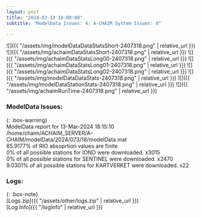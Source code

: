 ```yaml
---
layout: post
title: "2024-03-13 18:00:00"
subtitle: "ModelData Issues: 4; A-CHAIM System Issues: 0"

---
```


![]({{ "/assets/img/modelDataDataStatsShort-2407318.png" | relative_url }})
![]({{ "/assets/img/achaimDataStatsShort-2407318.png" | relative_url }})
![]({{ "/assets/img/achaimDataStatsLong00-2407318.png" | relative_url }})
![]({{ "/assets/img/achaimDataStatsLong01-2407318.png" | relative_url }})
![]({{ "/assets/img/achaimDataStatsLong02-2407318.png" | relative_url }})
![]({{ "/assets/img/modelDataDataStats-2407318.png" | relative_url }})
![]({{ "/assets/img/modelDataStationStats-2407318.png" | relative_url }})
![]({{ "/assets/img/achaimRunTime-2407318.png" | relative_url }})


### ModelData Issues:  
  
{: .box-warning}  
 ModelData report for 13-Mar-2024 18:15:10   
 /home/chaim/ACHAIM_SERVER/A-CHAIM/modelData/2024/073/18/modelData.mat   
 65.9177% of RIO absoprtion values are finite   
 0% of all possible stations for IONO were downloaded. x3015   
 0% of all possible stations for SENTINEL were downloaded. x2470   
 9.0301% of all possible stations for KARTVERKET were downloaded. x22   
  


### Logs:  
  
{: .box-note}  
[Logs.zip]({{ "/assets/other/logs.zip" | relative_url }})  
[Log Info]({{ "/logInfo" | relative_url }})  
